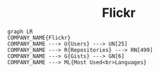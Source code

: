 <h1 align="center">Flickr</h1>

```mermaid
graph LR
COMPANY_NAME{Flickr}
COMPANY_NAME ---> U{Users} ---> UN[25]
COMPANY_NAME ---> R{Repositories} ---> RN[499]
COMPANY_NAME ---> G{Gists} ---> GN[6]
COMPANY_NAME ---> ML{Most Used<br>Languages}
```
